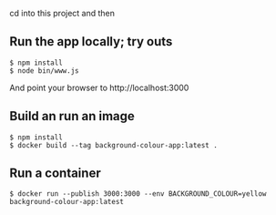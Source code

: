 cd into this project and then

## Run the app locally; try outs

    $ npm install
    $ node bin/www.js

And point your browser to http://localhost:3000
    
## Build an run an image

    $ npm install
    $ docker build --tag background-colour-app:latest .

## Run a container

    $ docker run --publish 3000:3000 --env BACKGROUND_COLOUR=yellow background-colour-app:latest
